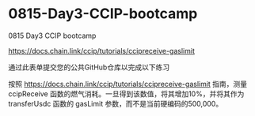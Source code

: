 # 0815-Day3-CCIP-bootcamp
0815 Day3 CCIP bootcamp

https://docs.chain.link/ccip/tutorials/ccipreceive-gaslimit

通过此表单提交您的公共GitHub仓库以完成以下练习

按照 https://docs.chain.link/ccip/tutorials/ccipreceive-gaslimit 指南，测量 ccipReceive 函数的燃气消耗。一旦得到该数值，将其增加10%，并将其作为 transferUsdc 函数的 gasLimit 参数，而不是当前硬编码的500,000。
